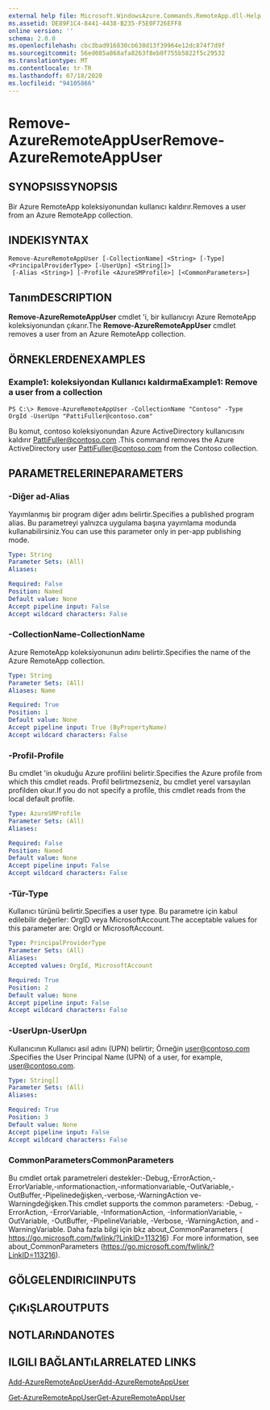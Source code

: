 ```yaml
---
external help file: Microsoft.WindowsAzure.Commands.RemoteApp.dll-Help.xml
ms.assetid: DE89F1C4-8441-4438-B235-F5E0F726EFF8
online version: ''
schema: 2.0.0
ms.openlocfilehash: cbc3bad916830cb638d13f39964e12dc874f7d9f
ms.sourcegitcommit: 56ed085a868afa8263f8eb0f755b5822f5c29532
ms.translationtype: MT
ms.contentlocale: tr-TR
ms.lasthandoff: 07/18/2020
ms.locfileid: "94105866"
---
```

# <span data-ttu-id="dd2ae-101">Remove-AzureRemoteAppUser</span><span class="sxs-lookup"><span data-stu-id="dd2ae-101">Remove-AzureRemoteAppUser</span></span>

## <span data-ttu-id="dd2ae-102">SYNOPSIS</span><span class="sxs-lookup"><span data-stu-id="dd2ae-102">SYNOPSIS</span></span>
<span data-ttu-id="dd2ae-103">Bir Azure RemoteApp koleksiyonundan kullanıcı kaldırır.</span><span class="sxs-lookup"><span data-stu-id="dd2ae-103">Removes a user from an Azure RemoteApp collection.</span></span>

## <span data-ttu-id="dd2ae-104">INDEKI</span><span class="sxs-lookup"><span data-stu-id="dd2ae-104">SYNTAX</span></span>

```
Remove-AzureRemoteAppUser [-CollectionName] <String> [-Type] <PrincipalProviderType> [-UserUpn] <String[]>
 [-Alias <String>] [-Profile <AzureSMProfile>] [<CommonParameters>]
```

## <span data-ttu-id="dd2ae-105">Tanım</span><span class="sxs-lookup"><span data-stu-id="dd2ae-105">DESCRIPTION</span></span>
<span data-ttu-id="dd2ae-106">**Remove-AzureRemoteAppUser** cmdlet 'i, bir kullanıcıyı Azure RemoteApp koleksiyonundan çıkarır.</span><span class="sxs-lookup"><span data-stu-id="dd2ae-106">The **Remove-AzureRemoteAppUser** cmdlet removes a user from an Azure RemoteApp collection.</span></span>

## <span data-ttu-id="dd2ae-107">ÖRNEKLERDEN</span><span class="sxs-lookup"><span data-stu-id="dd2ae-107">EXAMPLES</span></span>

### <span data-ttu-id="dd2ae-108">Example1: koleksiyondan Kullanıcı kaldırma</span><span class="sxs-lookup"><span data-stu-id="dd2ae-108">Example1: Remove a user from a collection</span></span>
```
PS C:\> Remove-AzureRemoteAppUser -CollectionName "Contoso" -Type OrgId -UserUpn "PattiFuller@contoso.com"
```

<span data-ttu-id="dd2ae-109">Bu komut, contoso koleksiyonundan Azure ActiveDirectory kullanıcısını kaldırır PattiFuller@contoso.com .</span><span class="sxs-lookup"><span data-stu-id="dd2ae-109">This command removes the Azure ActiveDirectory user PattiFuller@contoso.com from the Contoso collection.</span></span>

## <span data-ttu-id="dd2ae-110">PARAMETRELERINE</span><span class="sxs-lookup"><span data-stu-id="dd2ae-110">PARAMETERS</span></span>

### <span data-ttu-id="dd2ae-111">-Diğer ad</span><span class="sxs-lookup"><span data-stu-id="dd2ae-111">-Alias</span></span>
<span data-ttu-id="dd2ae-112">Yayımlanmış bir program diğer adını belirtir.</span><span class="sxs-lookup"><span data-stu-id="dd2ae-112">Specifies a published program alias.</span></span>
<span data-ttu-id="dd2ae-113">Bu parametreyi yalnızca uygulama başına yayımlama modunda kullanabilirsiniz.</span><span class="sxs-lookup"><span data-stu-id="dd2ae-113">You can use this parameter only in per-app publishing mode.</span></span>

```yaml
Type: String
Parameter Sets: (All)
Aliases: 

Required: False
Position: Named
Default value: None
Accept pipeline input: False
Accept wildcard characters: False
```

### <span data-ttu-id="dd2ae-114">-CollectionName</span><span class="sxs-lookup"><span data-stu-id="dd2ae-114">-CollectionName</span></span>
<span data-ttu-id="dd2ae-115">Azure RemoteApp koleksiyonunun adını belirtir.</span><span class="sxs-lookup"><span data-stu-id="dd2ae-115">Specifies the name of the Azure RemoteApp collection.</span></span>

```yaml
Type: String
Parameter Sets: (All)
Aliases: Name

Required: True
Position: 1
Default value: None
Accept pipeline input: True (ByPropertyName)
Accept wildcard characters: False
```

### <span data-ttu-id="dd2ae-116">-Profil</span><span class="sxs-lookup"><span data-stu-id="dd2ae-116">-Profile</span></span>
<span data-ttu-id="dd2ae-117">Bu cmdlet 'in okuduğu Azure profilini belirtir.</span><span class="sxs-lookup"><span data-stu-id="dd2ae-117">Specifies the Azure profile from which this cmdlet reads.</span></span>
<span data-ttu-id="dd2ae-118">Profil belirtmezseniz, bu cmdlet yerel varsayılan profilden okur.</span><span class="sxs-lookup"><span data-stu-id="dd2ae-118">If you do not specify a profile, this cmdlet reads from the local default profile.</span></span>

```yaml
Type: AzureSMProfile
Parameter Sets: (All)
Aliases: 

Required: False
Position: Named
Default value: None
Accept pipeline input: False
Accept wildcard characters: False
```

### <span data-ttu-id="dd2ae-119">-Tür</span><span class="sxs-lookup"><span data-stu-id="dd2ae-119">-Type</span></span>
<span data-ttu-id="dd2ae-120">Kullanıcı türünü belirtir.</span><span class="sxs-lookup"><span data-stu-id="dd2ae-120">Specifies a user type.</span></span>
<span data-ttu-id="dd2ae-121">Bu parametre için kabul edilebilir değerler: OrgID veya MicrosoftAccount.</span><span class="sxs-lookup"><span data-stu-id="dd2ae-121">The acceptable values for this parameter are: OrgId or MicrosoftAccount.</span></span>

```yaml
Type: PrincipalProviderType
Parameter Sets: (All)
Aliases: 
Accepted values: OrgId, MicrosoftAccount

Required: True
Position: 2
Default value: None
Accept pipeline input: False
Accept wildcard characters: False
```

### <span data-ttu-id="dd2ae-122">-UserUpn</span><span class="sxs-lookup"><span data-stu-id="dd2ae-122">-UserUpn</span></span>
<span data-ttu-id="dd2ae-123">Kullanıcının Kullanıcı asıl adını (UPN) belirtir; Örneğin user@contoso.com .</span><span class="sxs-lookup"><span data-stu-id="dd2ae-123">Specifies the User Principal Name (UPN) of a user, for example, user@contoso.com.</span></span>

```yaml
Type: String[]
Parameter Sets: (All)
Aliases: 

Required: True
Position: 3
Default value: None
Accept pipeline input: False
Accept wildcard characters: False
```

### <span data-ttu-id="dd2ae-124">CommonParameters</span><span class="sxs-lookup"><span data-stu-id="dd2ae-124">CommonParameters</span></span>
<span data-ttu-id="dd2ae-125">Bu cmdlet ortak parametreleri destekler:-Debug,-ErrorAction,-ErrorVariable,-ınformationaction,-ınformationvariable,-OutVariable,-OutBuffer,-Pipelinedeğişken,-verbose,-WarningAction ve-Warningdeğişken.</span><span class="sxs-lookup"><span data-stu-id="dd2ae-125">This cmdlet supports the common parameters: -Debug, -ErrorAction, -ErrorVariable, -InformationAction, -InformationVariable, -OutVariable, -OutBuffer, -PipelineVariable, -Verbose, -WarningAction, and -WarningVariable.</span></span> <span data-ttu-id="dd2ae-126">Daha fazla bilgi için bkz about_CommonParameters ( https://go.microsoft.com/fwlink/?LinkID=113216) .</span><span class="sxs-lookup"><span data-stu-id="dd2ae-126">For more information, see about_CommonParameters (https://go.microsoft.com/fwlink/?LinkID=113216).</span></span>

## <span data-ttu-id="dd2ae-127">GÖLGELENDIRICI</span><span class="sxs-lookup"><span data-stu-id="dd2ae-127">INPUTS</span></span>

## <span data-ttu-id="dd2ae-128">ÇıKıŞLAR</span><span class="sxs-lookup"><span data-stu-id="dd2ae-128">OUTPUTS</span></span>

## <span data-ttu-id="dd2ae-129">NOTLARıNDA</span><span class="sxs-lookup"><span data-stu-id="dd2ae-129">NOTES</span></span>

## <span data-ttu-id="dd2ae-130">ILGILI BAĞLANTıLAR</span><span class="sxs-lookup"><span data-stu-id="dd2ae-130">RELATED LINKS</span></span>

[<span data-ttu-id="dd2ae-131">Add-AzureRemoteAppUser</span><span class="sxs-lookup"><span data-stu-id="dd2ae-131">Add-AzureRemoteAppUser</span></span>](./Add-AzureRemoteAppUser.md)

[<span data-ttu-id="dd2ae-132">Get-AzureRemoteAppUser</span><span class="sxs-lookup"><span data-stu-id="dd2ae-132">Get-AzureRemoteAppUser</span></span>](./Get-AzureRemoteAppUser.md)



